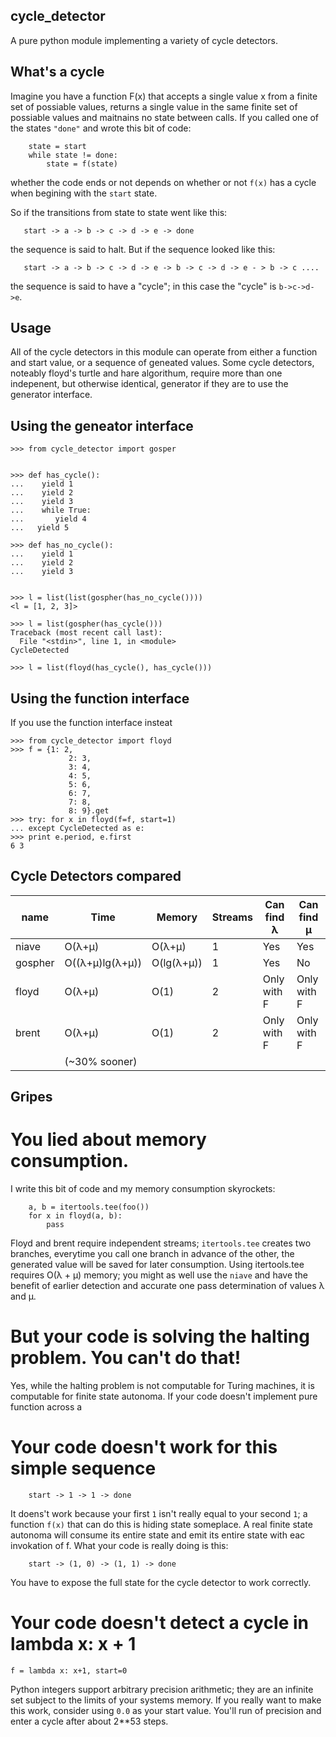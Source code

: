 cycle_detector
--------------

A pure python module implementing a variety of cycle detectors. 

What's a cycle
--------------

Imagine you have a function F(x) that accepts a single value x from a
finite set of possiable values, returns a single value in the same
finite set of possiable values and maitnains no state between calls.
If you called one of the states `"done"` and wrote this bit of code:


```
    state = start
    while state != done:
        state = f(state)
```

whether the code ends or not depends on whether or not `f(x)` has a
cycle when begining with the `start` state.

So if the transitions from state to state went like this:

```
   start -> a -> b -> c -> d -> e -> done
```

the sequence is said to halt.  But if the sequence looked like this:

```
   start -> a -> b -> c -> d -> e -> b -> c -> d -> e - > b -> c ....
```

the sequence is said to have a "cycle"; in this case the "cycle" is
`b->c->d->e`.


Usage
-----

All of the cycle detectors in this module can operate from either a
function and start value, or a sequence of geneated values.  Some
cycle detectors, noteably floyd's turtle and hare algorithum, require
more than one indepenent, but otherwise identical, generator if they
are to use the generator interface.


## Using the geneator interface

```
>>> from cycle_detector import gosper


>>> def has_cycle():
...    yield 1
...    yield 2
...    yield 3
...    while True:
...    	  yield 4
...	  yield 5 

>>> def has_no_cycle():
...    yield 1
...    yield 2
...    yield 3


>>> l = list(list(gospher(has_no_cycle())))
<l = [1, 2, 3]>

>>> l = list(gospher(has_cycle()))
Traceback (most recent call last):
  File "<stdin>", line 1, in <module>
CycleDetected

>>> l = list(floyd(has_cycle(), has_cycle()))
```

## Using the function interface

If you use the function interface insteat 

```
>>> from cycle_detector import floyd
>>> f = {1: 2,
             2: 3, 
             3: 4,
             4: 5,
             5: 6,
             6: 7,
             7: 8,
             8: 9}.get
>>> try: for x in floyd(f=f, start=1)
... except CycleDetected as e:
>>> print e.period, e.first
6 3
```


Cycle Detectors compared
------------------------



name    |  Time           |  Memory    |  Streams  |  Can find λ  | Can find  μ
------- | --------------- | ---------- | --------- | ------------ | ------------
niave   | O(λ+μ)          | O(λ+μ)     | 1         | Yes          | Yes
gospher | O((λ+μ)lg(λ+μ)) | O(lg(λ+μ)) | 1         | Yes          | No
floyd   | O(λ+μ)          | O(1)       | 2         | Only with F  | Only with F
brent   | O(λ+μ)          | O(1)       | 2         | Only with F  | Only with F
        | (~30% sooner)   |            |           |              |


Gripes
------

# You lied about memory consumption.

I write this bit of code and my memory consumption skyrockets:

```
    a, b = itertools.tee(foo())
    for x in floyd(a, b):
        pass
```

Floyd and brent require independent streams; `itertools.tee` creates
two branches, everytime you call one branch in advance of the other,
the generated value will be saved for later consumption.  Using
itertools.tee requires O(λ + μ) memory; you might as well use the
`niave` and have the benefit of earlier detection and accurate one
pass determination of values λ and μ.  


# But your code is solving the halting problem.  You can't do that! 

Yes, while the halting problem is not computable for Turing machines,
it is computable for finite state autonoma.  If your code doesn't
implement pure function across a

# Your code doesn't work for this simple sequence

``` 
    start -> 1 -> 1 -> done 
```

It doens't work because your first `1` isn't really equal to your
second `1`; a function `f(x)` that can do this is hiding state
someplace.  A real finite state autonoma will consume its entire state
and emit its entire state with eac invokation of f.  What your code is
really doing is this:

```
    start -> (1, 0) -> (1, 1) -> done
```

You have to expose the full state for the cycle detector to work
correctly.


# Your code doesn't detect a cycle in lambda x: x + 1


`f = lambda x: x+1, start=0`

Python integers support arbitrary precision arithmetic; they are an
infinite set subject to the limits of your systems memory.  If you
really want to make this work, consider using `0.0` as your start
value.  You'll run of precision and enter a cycle after about 2**53
steps.




    
       

